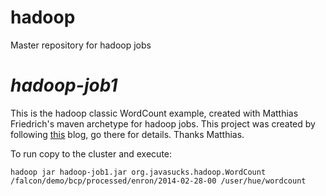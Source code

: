 hadoop
======

Master repository for hadoop jobs

# ___hadoop-job1___
This is the hadoop classic WordCount example, created with Matthias Friedrich's maven archetype for hadoop jobs.
This project was created by following [this][2] blog, go there for details. Thanks Matthias.

To run copy to the cluster and execute:
```
hadoop jar hadoop-job1.jar org.javasucks.hadoop.WordCount /falcon/demo/bcp/processed/enron/2014-02-28-00 /user/hue/wordcount
```


[2]: http://blog.mafr.de/2010/08/01/maven-archetype-hadoop/
